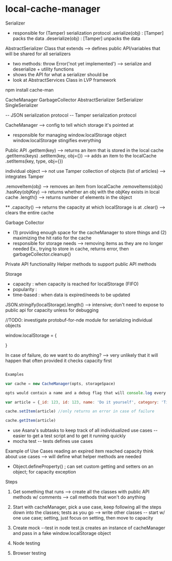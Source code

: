 # local-cache-manager

Serializer
- responsible for (Tamper) serialization protocol
.serialize(obj)   : [Tamper] packs the data
.deserialize(obj) : [Tamper] unpacks the data

AbstractSerializer Class that extends --> defines public API/variables that will be shared for all serializers
- two methods: throw Error('not yet implemented') --> serialize and deserialize + utility functions
- shows the API for what a serializer should be
- look at AbstractServices Class in LVP framework

npm install cache-man

CacheManager
GarbageCollector
AbstractSerializer
SetSerializer
SingleSerializer

-- JSON serialization protocol
-- Tamper serialization protocol

CacheManager --> config to tell which storage it's pointed at
- responsible for managing window.localStorage object
window.localStorage stingifies everything

Public API
.getItem(key)      --> returns an item that is stored in the local cache
.getItems(keys)
.setItem(key, obj={})      --> adds an item to the localCache
.setItems(key, type, obj={})

individual object --> not use Tamper
collection of objects (list of articles) --> integrates Tamper

.removeItem(obj)   --> removes an item from localCache
.removeItems(objs)
.hasKey(objKey)       --> returns whether an obj with the objKey exists in local cache
.length()          --> returns number of elements in the object

** .capacity()        --> returns the capacity at which localStorage is at
.clear()           --> clears the entire cache

Garbage Collector
- (1) providing enough space for the cacheManager to store things and (2) maximizing the hit ratio for the cache
- responsible for storage needs --> removing items as they are no longer needed
Ex., trying to store in cache, returns error, then garbageCollector.cleanup()

Private API functionality
 Helper methods to support public API methods

 Storage
 - capacity   : when capacity is reached for localStorage (FIFO)
 - popularity :
 - time-based : when data is expired/needs to be updated


JSON.stringify(localStorage).length() --> intensive; don't need to expose to public api for capacity unless for debugging

//TODO: investigate protobuf-for-nde module for serializing individual objects

window.localStorage = {


}


In case of failure, do we want to do anything? --> very unlikely that it will happen that often provided it checks capacity first

```javascript

Examples

var cache = new CacheManager(opts, storageSpace)

opts would contain a name and a debug flag that will console.log every

var article = {_id: 123, id: 123, name: 'Do it yourself', category: 'Tips'}

cache.setItem(article) //only returns an error in case of failure

cache.getItem(article)

```
* use Asana's subtasks to keep track of all individualized use cases -- easier to get a test script and to get it running quickly
* mocha test -- tests defines use cases

Example of Use Cases
reading an expired item
reached capacity
think about use cases --> will define what helper methods are needed

* Object.defineProperty() ; can set custom getting and setters on an object; for capacity exception

Steps
1. Get something that runs --> create all the classes with public API methods w/ comments --> call methods that won't do anything

2. Start with cacheManager, pick a use case, keep following all the steps down into the classes; tests as you go --> write other classes
-- start w/ one use case; setting, just focus on setting, then move to capacity

3. Create mock
 --test in node test.js creates an instance of cacheManager and pass in a fake window.localStorage object

4. Node testing

5. Browser testing
